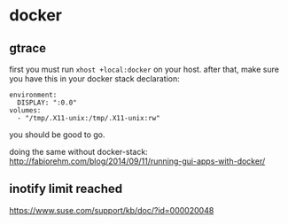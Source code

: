 # docker

## gtrace

first you must run `xhost +local:docker` on your host.
after that, make sure you have this in your docker stack declaration:

    environment:
      DISPLAY: ":0.0"
    volumes:
      - "/tmp/.X11-unix:/tmp/.X11-unix:rw"

you should be good to go.

doing the same without docker-stack:
    http://fabiorehm.com/blog/2014/09/11/running-gui-apps-with-docker/



## inotify limit reached
https://www.suse.com/support/kb/doc/?id=000020048